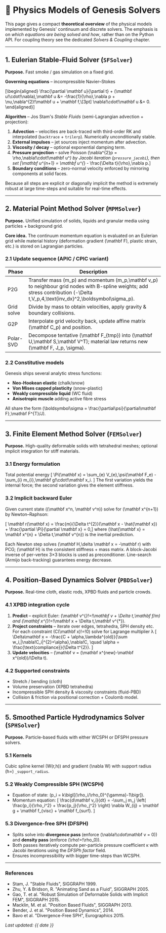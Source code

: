 # 🧩 Physics Models of Genesis Solvers

This page gives a compact **theoretical overview** of the physical models implemented by Genesis' continuum and discrete solvers.  The emphasis is on *which equations are being solved and how*, rather than on the Python API.  For coupling theory see the dedicated *Solvers & Coupling* chapter.

---

## 1. Eulerian Stable-Fluid Solver (`SFSolver`)

**Purpose.** Fast smoke / gas simulation on a fixed grid.

**Governing equations** – incompressible Navier–Stokes

\[\begin{aligned}
\frac{\partial \mathbf u}{\partial t} + (\mathbf u\!\cdot\!\nabla)\,\mathbf u &= -\frac{1}{\rho}\,\nabla p + \nu\,\nabla^{2}\!\mathbf u + \mathbf f,\\[3pt]
\nabla\!\cdot\!\mathbf u &= 0.
\end{aligned}\]

**Algorithm** – Jos Stam's *Stable Fluids* (semi-Lagrangian advection + projection):

1. **Advection** – velocities are back-traced with third-order RK and interpolated (`backtrace` + `trilerp`).  Numerically unconditionally stable.
2. **External impulses** – jet sources inject momentum after advection.
3. **Viscosity / decay** – optional exponential damping term.
4. **Pressure projection** – solve Poisson \(\nabla^{2}p = \rho\,\nabla\!\cdot\!\mathbf u^*\) by Jacobi iteration (`pressure_jacobi`), then set
   \[\mathbf u^{n+1} = \mathbf u^{*} - \frac{\Delta t}{\rho}\,\nabla p.\]
5. **Boundary conditions** – zero-normal velocity enforced by mirroring components at solid faces.

Because all steps are explicit or diagonally implicit the method is extremely robust at large time-steps and suitable for real-time effects.

---

## 2. Material Point Method Solver (`MPMSolver`)

**Purpose.** Unified simulation of solids, liquids and granular media using particles + background grid.

**Core idea.**  The continuum momentum equation is evaluated on an Eulerian grid while material history (deformation gradient \(\mathbf F\), plastic strain, etc.) is stored on Lagrangian particles.

### 2.1 Update sequence (APIC / CPIC variant)

| Phase | Description |
|-------|-------------|
| P2G | Transfer mass \(m\_p\) and momentum \(m\_p\,\mathbf v\_p\) to neighbour grid nodes with B-spline weights; add stress contribution \(-\Delta t\,V\_p\,4\,\text{inv\_dx}^2\,\boldsymbol\sigma\_p\). |
| Grid solve | Divide by mass to obtain velocities, apply gravity & boundary collisions. |
| G2P | Interpolate grid velocity back, update affine matrix \(\mathbf C\_p\) and position. |
| Polar-SVD | Decompose tentative \(\mathbf F\_{tmp}\) into \(\mathbf U\,\mathbf S\,\mathbf V^T\); material law returns new \(\mathbf F, J\_p, \sigma\). |

### 2.2 Constitutive models

Genesis ships several analytic stress functions:

* **Neo-Hookean elastic** (chalk/snow)
* **Von Mises capped plasticity** (snow-plastic)
* **Weakly compressible liquid** (WC fluid)
* **Anisotropic muscle** adding active fibre stress

All share the form \(\boldsymbol\sigma = \frac{\partial\psi}{\partial\mathbf F}\,\mathbf F^{T}/J\).

---

## 3. Finite Element Method Solver (`FEMSolver`)

**Purpose.** High-quality deformable solids with tetrahedral meshes; optional implicit integration for stiff materials.

### 3.1 Energy formulation

Total potential energy
\[ \Pi(\mathbf x) = \sum_{e} V_{e}\,\psi(\mathbf F\_e) - \sum_{i} m_{i}\,\mathbf g\!\cdot\!\mathbf x\_i. \]
The first variation yields the internal force; the second variation gives the element stiffness.

### 3.2 Implicit backward Euler

Given current state \((\mathbf x^n, \mathbf v^n)\) solve for \(\mathbf x^{n+1}\) by Newton–Raphson:

\[ \mathbf r(\mathbf x) = \frac{m}{\Delta t^{2}}(\mathbf x - \hat{\mathbf x}) + \frac{\partial \Pi}{\partial \mathbf x} = 0,\]
where \(\hat{\mathbf x} = \mathbf x^{n} + \Delta t\,\mathbf v^{n}\) is the inertial prediction.

Each Newton step solves \(\mathbf H\,\delta \mathbf x = -\mathbf r\) with PCG; \(\mathbf H\) is the consistent stiffness + mass matrix.  A block-Jacobi inverse of per-vertex 3×3 blocks is used as preconditioner.  Line-search (Armijo back-tracking) guarantees energy decrease.

---

## 4. Position-Based Dynamics Solver (`PBDSolver`)

**Purpose.** Real-time cloth, elastic rods, XPBD fluids and particle crowds.

### 4.1 XPBD integration cycle

1. **Predict** – explicit Euler: \(\mathbf v^{*}\!=\!\mathbf v + \Delta t\,\mathbf f/m\) and \(\mathbf x^{*}\!=\!\mathbf x + \Delta t\,\mathbf v^{*}\).
2. **Project constraints** – iterate over edges, tetrahedra, SPH density etc.
   For each constraint \(C(\mathbf x)\!=\!0\) solve for Lagrange multiplier λ
   \[ \Delta\mathbf x = -\frac{C + \alpha\,\lambda^{old}}{\sum w_i\,|\nabla\!C_i|^{2}+\alpha}\,\nabla\!C, \quad \alpha = \frac{\text{compliance}}{\Delta t^{2}}. \]
3. **Update velocities** – \(\mathbf v = (\mathbf x^{new}-\mathbf x^{old})/\Delta t\).

### 4.2 Supported constraints

* Stretch / bending (cloth)
* Volume preservation (XPBD tetrahedra)
* Incompressible SPH density & viscosity constraints (fluid-PBD)
* Collision & friction via positional correction + Coulomb model.

---

## 5. Smoothed Particle Hydrodynamics Solver (`SPHSolver`)

**Purpose.** Particle-based fluids with either WCSPH or DFSPH pressure solvers.

### 5.1 Kernels

Cubic spline kernel \(W(r,h)\) and gradient \(\nabla W\) with support radius \(h=\) `_support_radius`.

### 5.2 Weakly Compressible SPH (WCSPH)

* Equation of state: \(p_i = k\bigl[(\rho_i/\rho_0)^{\gamma}-1\bigr]\).
* Momentum equation:
  \[ \frac{d\mathbf v_i}{dt} = -\sum_j m_j \left( \frac{p_i}{\rho_i^2} + \frac{p_j}{\rho_j^2} \right) \nabla W_{ij} + \mathbf g + \mathbf f_{visc} + \mathbf f_{surf}. \]

### 5.3 Divergence-free SPH (DFSPH)

* Splits solve into **divergence pass** (enforce \(\nabla\!\cdot\mathbf v = 0\)) and **density pass** (enforce \(\rho\!=\!\rho_0\)).
* Both passes iteratively compute per-particle pressure coefficient κ with Jacobi iterations using the *DFSPh factor* field.
* Ensures incompressibility with bigger time-steps than WCSPH.

---

### References

* Stam, J. "Stable Fluids", SIGGRAPH 1999.
* Zhu, Y.⁠ & Bridson, R. "Animating Sand as a Fluid", SIGGRAPH 2005.
* Gao, T. et al. "Robust Simulation of Deformable Solids with Implicit FEM", SIGGRAPH 2015.
* Macklin, M. et al. "Position Based Fluids", SIGGRAPH 2013.
* Bender, J. et al. "Position Based Dynamics", 2014.
* Bavo et al. "Divergence-Free SPH", Eurographics 2015.

*Last updated: {{ date }}* 